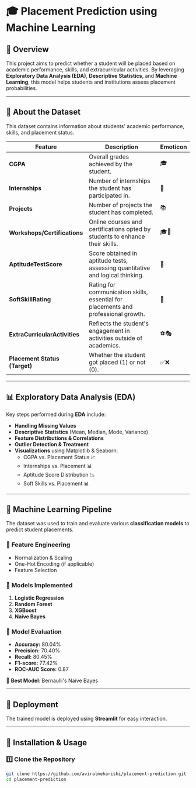 # 🎓 Placement Prediction using Machine Learning

## 📌 Overview
This project aims to predict whether a student will be placed based on academic performance, skills, and extracurricular activities. By leveraging **Exploratory Data Analysis (EDA)**, **Descriptive Statistics**, and **Machine Learning**, this model helps students and institutions assess placement probabilities.

---

## 📂 About the Dataset
This dataset contains information about students' academic performance, skills, and placement status.

| Feature                     | Description                                                                                 | Emoticon  |
|-----------------------------|---------------------------------------------------------------------------------------------|-----------|
| **CGPA**                    | Overall grades achieved by the student.                                                     | 🎓       |
| **Internships**             | Number of internships the student has participated in.                                      | 💼       |
| **Projects**                | Number of projects the student has completed.                                               | 📚       |
| **Workshops/Certifications**| Online courses and certifications opted by students to enhance their skills.               | 🎓📜      |
| **AptitudeTestScore**       | Score obtained in aptitude tests, assessing quantitative and logical thinking.             | 🧠       |
| **SoftSkillRating**         | Rating for communication skills, essential for placements and professional growth.         | 💬       |
| **ExtraCurricularActivities** | Reflects the student's engagement in activities outside of academics.                      | ⚽🎭      |
| **Placement Status (Target)** | Whether the student got placed (1) or not (0).                                           | ✅❌      |

---

## 📊 Exploratory Data Analysis (EDA)
Key steps performed during **EDA** include:
- **Handling Missing Values**
- **Descriptive Statistics** (Mean, Median, Mode, Variance)
- **Feature Distributions & Correlations**
- **Outlier Detection & Treatment**
- **Visualizations** using Matplotlib & Seaborn:
  - CGPA vs. Placement Status 📈
  - Internships vs. Placement 📊
  - Aptitude Score Distribution 📉
  - Soft Skills vs. Placement 📊

---

## 🚀 Machine Learning Pipeline
The dataset was used to train and evaluate various **classification models** to predict student placements.

### 🔹 **Feature Engineering**
- Normalization & Scaling
- One-Hot Encoding (if applicable)
- Feature Selection

### 🔹 **Models Implemented**
1. **Logistic Regression**
2. **Random Forest**
3. **XGBoost**
4. **Naive Bayes**

### 🔹 **Model Evaluation**
- **Accuracy:** 80.04%
- **Precision:** 70.40%
- **Recall:** 80.45%
- **F1-score:** 77.42%
- **ROC-AUC Score:** 0.87

📌 **Best Model**: Bernaulli's Naive Bayes

---

## 🎯 Deployment
The trained model is deployed using **Streamlit** for easy interaction.

---

## 📎 Installation & Usage
### **1️⃣ Clone the Repository**
```bash
git clone https://github.com/aviralmeharishi/placement-prediction.git
cd placement-prediction
